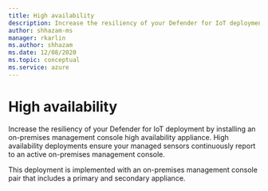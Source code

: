 ```yaml
---
title: High availability
description: Increase the resiliency of your Defender for IoT deployment by installing an on-premises management console high availability appliance.
author: shhazam-ms
manager: rkarlin
ms.author: shhazam
ms.date: 12/08/2020
ms.topic: conceptual
ms.service: azure
---
```


# High availability

Increase the resiliency of your Defender for IoT deployment by installing an on-premises management console high availability appliance. High availability deployments ensure your managed sensors continuously report to an active on-premises management console.

This deployment is implemented with an on-premises management console pair that includes a primary and secondary appliance.
